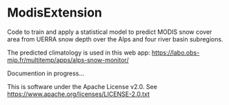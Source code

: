 # ModisExtension

Code to train and apply a statistical model to predict MODIS snow cover area from UERRA snow depth over the Alps and four river basin subregions.

The predicted climatology is used in this web app: 
https://labo.obs-mip.fr/multitemp/apps/alps-snow-monitor/

Documention in progress...

This is software under the Apache License v2.0. See https://www.apache.org/licenses/LICENSE-2.0.txt
